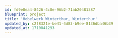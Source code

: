 ```yaml
---
id: fd9e0ea4-8426-4c8e-96b2-71ab20481387
blueprint: project
title: 'Hobelwerk Winterthur, Winterthur'
updated_by: c2f8321e-be41-4d83-b9ee-8136dba46b39
updated_at: 1710841293
---
```

